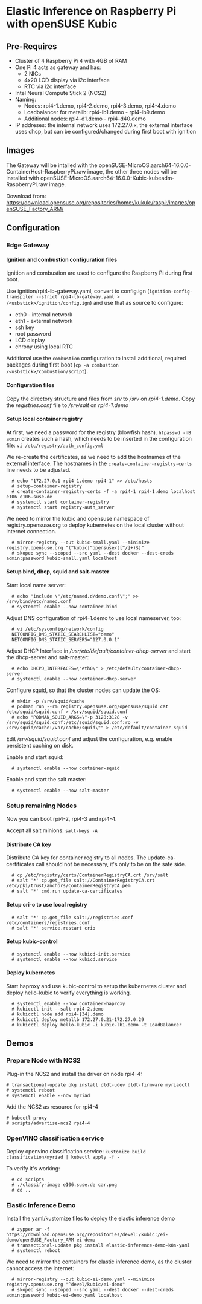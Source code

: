 # Elastic Inference on Raspberry Pi with openSUSE Kubic

## Pre-Requires
* Cluster of 4 Raspberry Pi 4 with 4GB of RAM
* One Pi 4 acts as gateway and has:
  * 2 NICs
  * 4x20 LCD display via i2c interface
  * RTC via i2c interface
* Intel Neural Compute Stick 2 (NCS2)
* Naming:
  * Nodes: rpi4-1.demo, rpi4-2.demo, rpi4-3.demo, rpi4-4.demo
  * Loadbalancer for metallb: rpi4-lb1.demo - rpi4-lb9.demo
  * Additional nodes: rpi4-d1.demo - rpi4-d40.demo
* IP addreses: the internal network uses 172.27.0.x, the external interface uses dhcp, but can be configured/changed during first boot with ignition

## Images
The Gateway will be intalled with the
openSUSE-MicroOS.aarch64-16.0.0-ContainerHost-RaspberryPi.raw image, the other
three nodes will be installed with
openSUSE-MicroOS.aarch64-16.0.0-Kubic-kubeadm-RaspberryPi.raw image.

Download from: https://download.opensuse.org/repositories/home:/kukuk:/raspi:/images/openSUSE_Factory_ARM/

## Configuration

### Edge Gateway

#### Ignition and combustion configuration files

Ignition and combustion are used to configure the Raspberry Pi during first
boot.

Use ignition/rpi4-lb-gateway.yaml, convert to config.ign
(`ignition-config-transpiler --strict rpi4-lb-gateway.yaml > /<usbstick>/ignition/config.ign`) and
use that as source to configure:
* eth0 - internal network
* eth1 - external network
* ssh key
* root password
* LCD display
* chrony using local RTC

Additional use the `combustion` configuration to install additional, required
packages during first boot (`cp -a combustion /<usbstick>/combustion/script`).

#### Configuration files
Copy the directory structure and files from *srv* to */srv* on *rpi4-1.demo*.
Copy the *registries.conf* file to */srv/salt* on *rpi4-1.demo*

#### Setup local container registry
At first, we need a password for the registry (blowfish hash).
``htpasswd -nB admin`` creates such a hash, which needs to be inserted in the
configuration file: ``vi /etc/registry/auth_config.yml``

We re-create the certificates, as we need to add the hostnames of the external
interface. The hostnames in the ``create-container-registry-certs`` line needs
to be adjusted.

```
  # echo "172.27.0.1 rpi4-1.demo rpi4-1" >> /etc/hosts
  # setup-container-registry
  # create-container-registry-certs -f -a rpi4-1 rpi4-1.demo localhost e106 e106.suse.de
  # systemctl start container-registry
  # systemctl start registry-auth_server
```

We need to mirror the kubic and opensuse namespace of registry.opensuse.org to
deploy kubernetes on the local cluster without internet connection.

```
  # mirror-registry --out kubic-small.yaml --minimize registry.opensuse.org "(^kubic|^opensuse/([^/]+)$)"
  # skopeo sync --scoped --src yaml --dest docker --dest-creds admin:password kubic-small.yaml localhost
```

#### Setup bind, dhcp, squid and salt-master

Start local name server:

```
  # echo "include \"/etc/named.d/demo.conf\";" >> /srv/bind/etc/named.conf
  # systemctl enable --now container-bind
```

Adjust DNS configuration of rpi4-1.demo to use local nameserver, too:

```
  # vi /etc/sysconfig/network/config
  NETCONFIG_DNS_STATIC_SEARCHLIST="demo"
  NETCONFIG_DNS_STATIC_SERVERS="127.0.0.1"
```

Adjust DHCP Interface in */usr/etc/default/container-dhcp-server* and start the
dhcp-server and salt-master:

```
  # echo DHCPD_INTERFACES=\"eth0\" > /etc/default/container-dhcp-server
  # systemctl enable --now container-dhcp-server
```

Configure squid, so that the cluster nodes can update the OS:

```
  # mkdir -p /srv/squid/cache
  # podman run --rm registry.opensuse.org/opensuse/squid cat /etc/squid/squid.conf > /srv/squid/squid.conf
  # echo "PODMAN_SQUID_ARGS=\"-p 3128:3128 -v /srv/squid/squid.conf:/etc/squid/squid.conf:ro -v /srv/squid/cache:/var/cache/squid\"" > /etc/default/container-squid
```

Edit */srv/squid/squid.conf* and adjust the configuration, e.g. enable
persistent caching on disk.

Enable and start squid:

```
  # systemctl enable --now container-squid
```

Enable and start the salt master:

```
  # systemctl enable --now salt-master
```

### Setup remaining Nodes

Now you can boot rpi4-2, rpi4-3 and rpi4-4.

Accept all salt minions: ``salt-keys -A``

#### Distribute CA key

Distribute CA key for container registry to all nodes. The
update-ca-certificates call should not be necessary, it's only to be on the
safe side.

```
  # cp /etc/registry/certs/ContainerRegistryCA.crt /srv/salt
  # salt '*' cp.get_file salt://ContainerRegistryCA.crt /etc/pki/trust/anchors/ContainerRegistryCA.pem
  # salt '*' cmd.run update-ca-certificates
```

#### Setup cri-o to use local registry

```
  # salt '*' cp.get_file salt://registries.conf /etc/containers/registries.conf
  # salt '*' service.restart crio
```

#### Setup kubic-control

```
  # systemctl enable --now kubicd-init.service
  # systemctl enable --now kubicd.service
```

#### Deploy kubernetes

Start haproxy and use kubic-control to setup the kubernetes cluster and deploy
hello-kubic to verify everything is working.

```
  # systemctl enable --now container-haproxy
  # kubicctl init --salt rpi4-2.demo
  # kubicctl node add rpi4-[34].demo
  # kubicctl deploy metallb 172.27.0.21-172.27.0.29
  # kubicctl deploy hello-kubic -i kubic-lb1.demo -t LoadBalancer
```

## Demos

### Prepare Node with NCS2

Plug-in the NCS2 and install the driver on node rpi4-4:

```
# transactional-update pkg install dldt-udev dldt-firmware myriadctl
# systemctl reboot
# systemctl enable --now myriad
```

Add the NCS2 as resource for rpi4-4

```
# kubectl proxy
# scripts/advertise-ncs2 rpi4-4
```

### OpenVINO classification service

Deploy openvino classification service:
``kustomize build classification/myriad | kubectl apply -f -``

To verify it's working:

```
  # cd scripts
  # ./classify-image e106.suse.de car.png
  # cd ..
```

### Elastic Inference Demo

Install the yaml/kustomize files to deploy the elastic inference demo

```
  # zypper ar -f https://download.opensuse.org/repositories/devel:/kubic:/ei-demo/openSUSE_Factory_ARM ei-demo
  # transactional-update pkg install elastic-inference-demo-k8s-yaml
  # systemctl reboot
```

We need to mirror the containers for elastic inference demo, as the cluster
cannot access the internet:

```
  # mirror-registry --out kubic-ei-demo.yaml --minimize registry.opensuse.org "^devel/kubic/ei-demo"
  # skopeo sync --scoped --src yaml --dest docker --dest-creds admin:password kubic-ei-demo.yaml localhost
```
